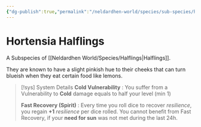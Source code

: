 ```yaml
---
{"dg-publish":true,"permalink":"/neldardhen-world/species/sub-species/hortensia-halflings/"}
---
```


# Hortensia Halflings
A Subspecies of [[Neldardhen World/Species/Halflings\|Halflings]].

They are known to have a slight pinkish hue to their cheeks that can turn blueish when they eat certain food like lemons.

> [!sys] System Details
> **Cold Vulnerability** : You suffer from a Vulnerability to **Cold** damage equals to half your level (min 1)
>
> **Fast Recovery (Spirit)** : Every time you roll dice to recover _resilience_, you regain **+1** _resilience_ per dice rolled.
>You cannot benefit from Fast Recovery, if your **need for sun** was not met during the last 24h.